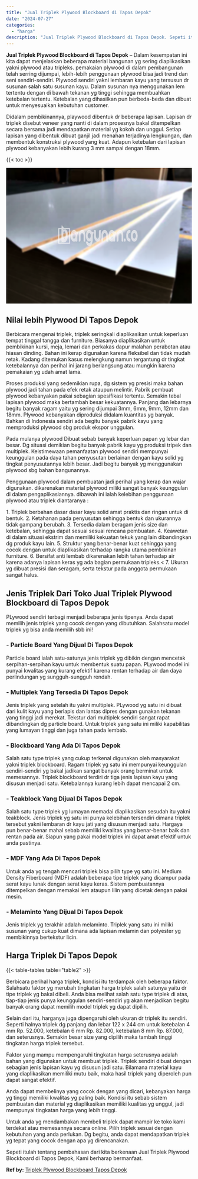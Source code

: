 ```yaml
---
title: "Jual Triplek Plywood Blockboard di Tapos Depok"
date: "2024-07-27"
categories: 
  - "harga"
description: "Jual Triplek Plywood Blockboard di Tapos Depok. Sepeti itulah tentang pembahasan dari kita berkenaan Jual Triplek Plywood Blockboard di Tapos Depok, Kami ber..."
---
```


**Jual Triplek Plywood Blockboard di Tapos Depok** – Dalam kesempatan ini kita dapat menjelaskan beberapa material bangunan yg sering diaplikasikan yakni plywood atau tripleks. pemakaian plywood di dalam pembangunan telah serring dijumpai, lebih-lebih penggunaan plywood bisa jadi trend dan seni sendiri-sendiri. Plywood sendiri yakni lembaran kayu yang tersusun dr susunan salah satu susunan kayu. Dalam susunan nya menggunakan lem tertentu dengan di bawah tekanan yg tinggi sehingga membuahkan ketebalan tertentu. Ketebalan yang dihasilkan pun berbeda-beda dan dibuat untuk menyesuaikan kebutuhan customer.

Didalam pembikinannya, playwood dibentuk dr beberapa lapisan. Lapisan dr triplek disebut veneer yang nanti di dalam prosesnya bakal ditempelkan secara bersama jadi mendapatkan material yg kokoh dan unggul. Setiap lapisan yang dibentuk dibuat ganjil jadi menahan terjadinya lengkungan, dan membentuk konstruksi plywood yang kuat. Adapun ketebalan dari lapisan plywood kebanyakan lebih kurang 3 mm sampai dengan 18mm.

{{< toc >}}

![Jual Triplek Plywood Blockboard di Tapos Depok](/images/jual-triplek-murah-19.png)

## Nilai lebih Plywood Di Tapos Depok

Berbicara mengenai triplek, triplek seringkali diaplikasikan untuk keperluan tempat tinggal tangga dan furniture. Biasanya diaplikasikan untuk pembikinan kursi, meja, lemari dan perkakas dapur malahan perabotan atau hiasan dinding. Bahan ini kerap digunakan karena fleksibel dan tidak mudah retak. Kadang ditemukan kasus melengkung namun tergantung dr tingkat ketebalannya dan perihal ini jarang berlangsung atau mungkin karena pemakaian yg udah amat lama.

Proses produksi yang sedemikian rupa, dg sistem yg presisi maka bahan plywood jadi tahan pada efek retak ataupun melintir. Pabrik pembuat plywood kebanyakan pakai sebagian spesifikasi tertentu. Semakin tebal lapisan plywood maka bertambah besar kekuatannya. Panjang dan lebarnya begitu banyak ragam yaitu yg sering dijumpai 3mm, 6mm, 9mm, 12mm dan 18mm. Plywood kebanyakan diproduksi didalam kuantitas yg banyak. Bahkan di Indonesia sendiri ada begitu banyak pabrik kayu yang memproduksi plywood sbg produk ekspor unggulan.

Pada mulanya plywood Dibuat sebab banyak keperluan papan yg lebar dan besar. Dg situasi demikian begitu banyak pabrik kayu yg produksi tripek dan multiplek. Keistimewaan pemanfaatan plywood sendiri mempunyai keunggulan pada daya tahan penyusutan berlainan dengan kayu solid yg tingkat penyusutannya lebih besar. Jadi begitu banyak yg menggunakan plywood sbg bahan bangunannya.

Penggunaan plywood dalam pembuatan jadi perihal yang kerap dan wajar digunakan. dikarenakan material plywood miliki sangat banyak keunggulan di dalam pengaplikasiannya. dibawah ini ialah kelebihan penggunaan plywood atau triplek diantaranya :

1\. Triplek berbahan dasar dasar kayu solid amat praktis dan ringan untuk di bentuk. 2. Ketahanan pada penyusutan sehingga bentuk dan ukurannya tidak gampang berubah. 3. Tersedia dalam beragam jenis size dan ketebalan, sehingga dapat sesuai sesuai rencana pembuatan. 4. Keawetan di dalam situasi ekstrim dan memiliki kekuatan tekuk yang lain dibandingkan dg produk kayu lain. 5. Struktur yang benar-benar kuat sehingga yang cocok dengan untuk diaplikasikan terhadap rangka utama pembikinan furniture. 6. Bersifat anti lembab dikarenakan lebih tahan terhadap air karena adanya lapisan keras yg ada bagian permukaan tripleks.< 7. Ukuran yg dibuat presisi dan seragam, serta tekstur pada anggota permukaan sangat halus.

## Jenis Triplek Dari Toko Jual Triplek Plywood Blockboard di Tapos Depok

PLywood sendiri terbagi menjadi beberapa jenis tipenya. Anda dapat memilih jenis triplek yang cocok dengan yang dibutuhkan. Salahsatu model triplek yg bisa anda memilih sbb ini!

### \- Particle Board Yang Dijual Di Tapos Depok

Particle board ialah satu-satunya jenis triplek yg dibikin dengan mencetak serpihan-serpihan kayu untuk membentuk suatu papan. PLywood model ini punyai kwalitas yang kurang efektif karena rentan terhadap air dan daya perlindungan yg sungguh-sungguh rendah.

### \- Multiplek Yang Tersedia Di Tapos Depok

Jenis triplek yang setelah itu yakni multiplek. PLywood yg satu ini dibuat dari kulit kayu yang berlapis dan lantas dipres dengan gunakan tekanan yang tinggi jadi merekat. Tekstur dari multiplek sendiri sangat rapat dibandingkan dg particle board. Untuk triplek yang satu ini miliki kapabilitas yang lumayan tinggi dan juga tahan pada lembab.

### \- Blockboard Yang Ada Di Tapos Depok

Salah satu type triplek yang cukup terkenal digunakan oleh masyarakat yakni triplek blockboard. Ragam triplek yg satu ini mempunyai keunggulan sendiri-sendiri yg bakal jadikan sangat banyak orang berminat untuk memesannya. Triplek blockboard terdiri dr tiga jenis lapisan kayu yang disusun menjadi satu. Ketebalannya kurang lebih dapat mencapai 2 cm.

### \- Teakblock Yang Dijual Di Tapos Depok

Salah satu type triplek yg lumayan memadai diaplikasikan sesudah itu yakni teakblock. Jenis triplek yg satu ini punya kelebihan tersendiri dimana triplek tersebut yakni lembaran dr kayu jati yang disusun menjadi satu. Hargaya pun benar-benar mahal sebab memiliki kwalitas yang benar-benar baik dan rentan pada air. Siapun yang pakai model triplek ini dapat amat efektif untuk anda pastinya.

### \- MDF Yang Ada Di Tapos Depok

Untuk anda yg tengah mencari triplek bisa pilih type yg satu ini. Medium Density Fiberboard (MDF) adalah beberapa tipe triplek yang dicampur pada serat kayu lunak dengan serat kayu keras. Sistem pembuatannya ditempelkan dengan memakai lem ataupun lilin yang dicetak dengan pakai mesin.

### \- Melaminto Yang Dijual Di Tapos Depok

Jenis triplek yg terakhir adalah melaminto. Triplek yang satu ini miliki susunan yang cukup kuat dimana ada lapisan melamin dan polyester yg membikinnya bertekstur licin.

## Harga Triplek Di Tapos Depok

{{< table-tables table="table2" >}}

Berbicara perihal harga triplek, kondisi itu terdampak oleh beberapa faktor. Salahsatu faktor yg merubah tingkatan harga triplek salah satunya yaitu dr tipe triplek yg bakal dibeli. Anda bisa melihat salah satu type triplek di atas, tiap-tiap jenis punya keunggulan sendiri-sendiri yg akan menjadikan begitu banyak orang dapat memilih model triplek yg dapat dipilih.

Selain dari itu, harganya juga dipengaruhi oleh ukuran dr triplek itu sendiri. Seperti halnya triplek dg panjang dan lebar 122 x 244 cm untuk ketebalan 4 mm Rp. 52.000, ketebalan 6 mm Rp. 82.000, ketebalan 8 mm Rp. 87.000, dan seterusnya. Semakin besar size yang dipilih maka tambah tinggi tingkatan harga triplek tersebut.

Faktor yang mampu mempengaruhi tingkatan harga seterusnya adalah bahan yang digunakan untuk membuat triplek. Triplek sendiri dibuat dengan sebagian jenis lapisan kayu yg disusun jadi satu. Bilamana material kayu yang diaplikasikan memiliki mutu baik, maka hasil triplek yang diperoleh pun dapat sangat efektif.

Anda dapat membelinya yang cocok dengan yang dicari, kebanyakan harga yg tinggi memiliki kwalitas yg paling baik. Kondisi itu sebab sistem pembuatan dan material yg diaplikasikan memiliki kualitas yg unggul, jadi mempunyai tingkatan harga yang lebih tinggi.

Untuk anda yg mendambakan membeli triplek dapat mampir ke toko kami terdekat atau memesannya secara online. Pilih triplek sesuai dengan kebutuhan yang anda perlukan. Dg begitu, anda dapat mendapatkan triplek yg tepat yang cocok dengan apa yg direncanakan.

Sepeti itulah tentang pembahasan dari kita berkenaan Jual Triplek Plywood Blockboard di Tapos Depok, Kami berharap bermanfaat.

**Ref by:** [Triplek Plywood Blockboard Tapos Depok](https://id.wikipedia.org/wiki/Triplek)

